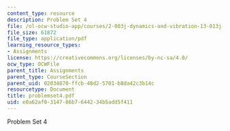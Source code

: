 ```yaml
---
content_type: resource
description: Problem Set 4
file: /ol-ocw-studio-app/courses/2-003j-dynamics-and-vibration-13-013j-fall-2002/e0a62af0314786b7644234b5add5f411_problemset4.pdf
file_size: 61872
file_type: application/pdf
learning_resource_types:
- Assignments
license: https://creativecommons.org/licenses/by-nc-sa/4.0/
ocw_type: OCWFile
parent_title: Assignments
parent_type: CourseSection
parent_uid: 02034870-ffcb-48d2-5701-b8da42c3b14c
resourcetype: Document
title: problemset4.pdf
uid: e0a62af0-3147-86b7-6442-34b5add5f411
---
```

Problem Set 4